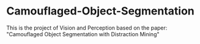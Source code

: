 # Camouflaged-Object-Segmentation
This is the project of Vision and Perception based on the paper: "Camouflaged Object Segmentation with Distraction Mining"
